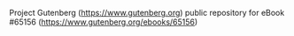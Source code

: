 Project Gutenberg (https://www.gutenberg.org) public repository for
eBook #65156 (https://www.gutenberg.org/ebooks/65156)
